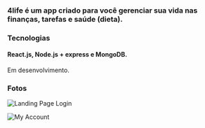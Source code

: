 ### 4life é um app criado para você gerenciar sua vida nas finanças, tarefas e saúde (dieta).

### Tecnologias
#### React.js, Node.js + express e MongoDB.

Em desenvolvimento.

### Fotos
![Landing Page Login](https://i.imgur.com/SP6LCU7.png)

![My Account](https://i.imgur.com/LOmbGzU.png)